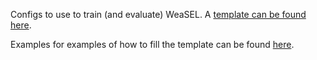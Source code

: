 Configs to use to train (and evaluate) WeaSEL.
A [template can be found here](template.yaml).

Examples for examples of how to fill the template can be found [here](../examples/configs).